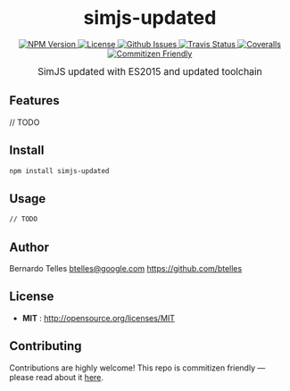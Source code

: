 <big><h1 align="center">simjs-updated</h1></big>

<p align="center">
  <a href="https://npmjs.org/package/simjs-updated">
    <img src="https://img.shields.io/npm/v/simjs-updated.svg" alt="NPM Version">
  </a>

  <a href="http://opensource.org/licenses/MIT">
    <img src="https://img.shields.io/npm/l/simjs-updated.svg" alt="License">
  </a>

  <a href="https://github.com/btelles/simjs-updated/issues">
    <img src="https://img.shields.io/github/issues/btelles/simjs-updated.svg" alt="Github Issues">
  </a>

  
  <a href="https://travis-ci.org/btelles/simjs-updated">
    <img src="https://img.shields.io/travis/btelles/simjs-updated.svg" alt="Travis Status">
  </a>
  

  
  <a href="https://coveralls.io/github/btelles/simjs-updated">
    <img src="https://img.shields.io/coveralls/btelles/simjs-updated.svg" alt="Coveralls">
  </a>
  

  
  <a href="http://commitizen.github.io/cz-cli/">
    <img src="https://img.shields.io/badge/commitizen-friendly-brightgreen.svg" alt="Commitizen Friendly">
  </a>
  
</p>

<p align="center"><big>
SimJS updated with ES2015 and updated toolchain
</big></p>


## Features
// TODO

## Install

```sh
npm install simjs-updated
```

## Usage

```sh
// TODO
```

## Author

Bernardo Telles btelles@google.com https://github.com/btelles

## License

- **MIT** : http://opensource.org/licenses/MIT

## Contributing

Contributions are highly welcome! This repo is commitizen friendly — please read about it [here](http://commitizen.github.io/cz-cli/).

